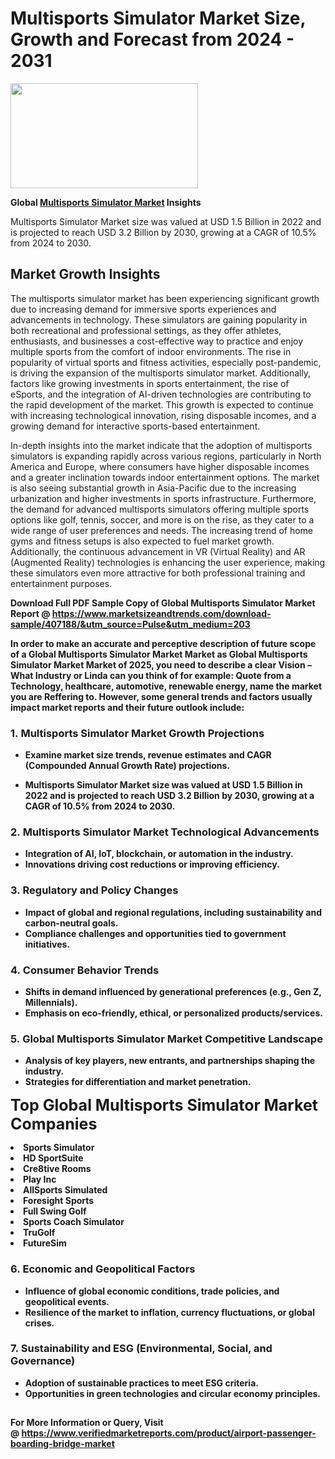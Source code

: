 <H1>Multisports Simulator Market Size, Growth and Forecast from 2024 - 2031</H1><img class="aligncenter size-medium wp-image-584254" src="https://thirdeyenews.in/wp-content/uploads/2024/09/Global-Market-Research-300x168.jpeg" alt="" width="300" height="168" /><p><strong>Global&nbsp;<a href="https://www.marketsizeandtrends.com/download-sample/407188/&amp;utm_source=Pulse&amp;utm_medium=203">Multisports Simulator Market</a> Insights</strong></p><p>Multisports Simulator Market size was valued at USD 1.5 Billion in 2022 and is projected to reach USD 3.2 Billion by 2030, growing at a CAGR of 10.5% from 2024 to 2030.</p><p><h2>Market Growth Insights</h2> <p>The multisports simulator market has been experiencing significant growth due to increasing demand for immersive sports experiences and advancements in technology. These simulators are gaining popularity in both recreational and professional settings, as they offer athletes, enthusiasts, and businesses a cost-effective way to practice and enjoy multiple sports from the comfort of indoor environments. The rise in popularity of virtual sports and fitness activities, especially post-pandemic, is driving the expansion of the multisports simulator market. Additionally, factors like growing investments in sports entertainment, the rise of eSports, and the integration of AI-driven technologies are contributing to the rapid development of the market. This growth is expected to continue with increasing technological innovation, rising disposable incomes, and a growing demand for interactive sports-based entertainment. </p> <p><strong></strong></p> <p>In-depth insights into the market indicate that the adoption of multisports simulators is expanding rapidly across various regions, particularly in North America and Europe, where consumers have higher disposable incomes and a greater inclination towards indoor entertainment options. The market is also seeing substantial growth in Asia-Pacific due to the increasing urbanization and higher investments in sports infrastructure. Furthermore, the demand for advanced multisports simulators offering multiple sports options like golf, tennis, soccer, and more is on the rise, as they cater to a wide range of user preferences and needs. The increasing trend of home gyms and fitness setups is also expected to fuel market growth. Additionally, the continuous advancement in VR (Virtual Reality) and AR (Augmented Reality) technologies is enhancing the user experience, making these simulators even more attractive for both professional training and entertainment purposes. </p> <p><strong></p><p><span class=""><strong>Download Full PDF Sample Copy of Global Multisports Simulator Market Report</strong> @ <a href="https://www.marketsizeandtrends.com/download-sample/407188/&amp;utm_source=Pulse&amp;utm_medium=203" target="_blank">https://www.marketsizeandtrends.com/download-sample/407188/&amp;utm_source=Pulse&amp;utm_medium=203</a></span></p><p>In order to make an accurate and perceptive description of future scope of a Global&nbsp;Multisports Simulator Market Market as Global&nbsp;Multisports Simulator Market Market of 2025, you need to describe a clear Vision &ndash; What Industry or Linda can you think of for example: Quote from a Technology, healthcare, automotive, renewable energy, name the market you are Reffering to. However, some general trends and factors usually impact market reports and their future outlook include:</p><h3>1.&nbsp;<strong>Multisports Simulator Market Growth Projections</strong></h3><ul><li>Examine market size trends, revenue estimates and CAGR (Compounded Annual Growth Rate) projections.</li><li><p>Multisports Simulator Market size was valued at USD 1.5 Billion in 2022 and is projected to reach USD 3.2 Billion by 2030, growing at a CAGR of 10.5% from 2024 to 2030.</p></li></ul><h3>2.&nbsp;<strong>Multisports Simulator Market Technological Advancements</strong></h3><ul><li>Integration of AI, IoT, blockchain, or automation in the industry.</li><li>Innovations driving cost reductions or improving efficiency.</li></ul><h3>3.&nbsp;<strong>Regulatory and Policy Changes</strong></h3><ul><li>Impact of global and regional regulations, including sustainability and carbon-neutral goals.</li><li>Compliance challenges and opportunities tied to government initiatives.</li></ul><h3>4.&nbsp;<strong>Consumer Behavior Trends</strong></h3><ul><li>Shifts in demand influenced by generational preferences (e.g., Gen Z, Millennials).</li><li>Emphasis on eco-friendly, ethical, or personalized products/services.</li></ul><h3>5.&nbsp;<strong>Global Multisports Simulator Market Competitive Landscape</strong></h3><ul><li>Analysis of key players, new entrants, and partnerships shaping the industry.</li><li>Strategies for differentiation and market penetration.</li></ul><p data-pm-slice="1 1 []"><span style="color: inherit; font-family: inherit; font-size: 25px;">Top Global Multisports Simulator Market Companies</span></p><div class="" data-test-id=""><p><li>Sports Simulator</li><li> HD SportSuite</li><li> Cre8tive Rooms</li><li> Play Inc</li><li> AllSports Simulated</li><li> Foresight Sports</li><li> Full Swing Golf</li><li> Sports Coach Simulator</li><li> TruGolf</li><li> FutureSim</li></p></div><h3>6.&nbsp;<strong>Economic and Geopolitical Factors</strong></h3><ul><li>Influence of global economic conditions, trade policies, and geopolitical events.</li><li>Resilience of the market to inflation, currency fluctuations, or global crises.</li></ul><h3>7.&nbsp;<strong>Sustainability and ESG (Environmental, Social, and Governance)</strong></h3><ul><li>Adoption of sustainable practices to meet ESG criteria.</li><li>Opportunities in green technologies and circular economy principles.</li></ul><h2><strong style="font-size: 14px;">For More Information or Query, Visit @&nbsp;</strong><a style="background-color: #ffffff; font-size: 14px;" href="https://www.marketsizeandtrends.com/report/multisports-simulator-market/" target="_blank">https://www.verifiedmarketreports.com/product/airport-passenger-boarding-bridge-market</a></h2>
